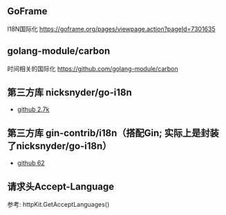 ## GoFrame
I18N国际化
    https://goframe.org/pages/viewpage.action?pageId=7301635

## golang-module/carbon
时间相关的国际化
    https://github.com/golang-module/carbon

## 第三方库 nicksnyder/go-i18n
- [github 2.7k](https://github.com/nicksnyder/go-i18n)

## 第三方库 gin-contrib/i18n（搭配Gin; 实际上是封装了nicksnyder/go-i18n）
- [github 62](https://github.com/gin-contrib/i18n)

## 请求头Accept-Language
参考: httpKit.GetAcceptLanguages()


